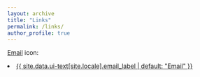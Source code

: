 ```yaml
---
layout: archive
title: "Links"
permalink: /links/
author_profile: true
---
```



[Email](www.test.com) icon: <i class="fas fa-fw fa-envelope" aria-hidden="true"></i>

<li><a href="mailto:{{ sean.kavanagh.19@ucl.ac.uk }}"><i class="fas fa-fw fa-envelope" aria-hidden="true"></i> {{ site.data.ui-text[site.locale].email_label | default: "Email" }}</a></li>
